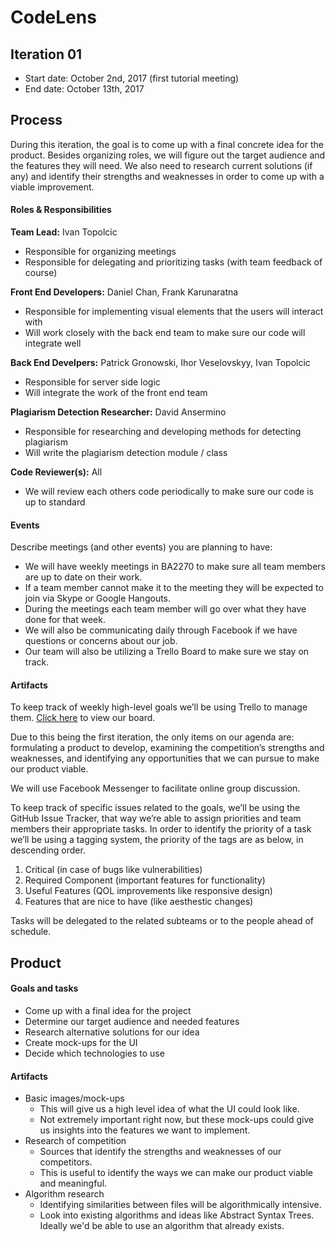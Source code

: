 # CodeLens

## Iteration 01

 * Start date: October 2nd, 2017 (first tutorial meeting)
 * End date: October 13th, 2017

## Process
During this iteration, the goal is to come up with a final concrete idea for the product. Besides organizing roles, we will figure out the target audience and the features they will need. We also need to research current solutions (if any) and identify their strengths and weaknesses in order to come up with a viable improvement.

#### Roles & Responsibilities

**Team Lead:** Ivan Topolcic
 * Responsible for organizing meetings
 * Responsible for delegating and prioritizing tasks (with team feedback of course)

**Front End Developers:** Daniel Chan, Frank Karunaratna
 * Responsible for implementing visual elements that the users will interact with
 * Will work closely with the back end team to make sure our code will integrate well

**Back End Develpers:** Patrick Gronowski, Ihor Veselovskyy, Ivan Topolcic
 * Responsible for server side logic
 * Will integrate the work of the front end team
 
**Plagiarism Detection Researcher:** David Ansermino
 * Responsible for researching and developing methods for detecting plagiarism
 * Will write the plagiarism detection module / class
 
**Code Reviewer(s):** All
 * We will review each others code periodically to make sure our code is up to standard

#### Events

Describe meetings (and other events) you are planning to have:
 * We will have weekly meetings in BA2270 to make sure all team members are up to date on their work.
 * If a team member cannot make it to the meeting they will be expected to join via Skype or Google Hangouts.
 * During the meetings each team member will go over what they have done for that week.
 * We will also be communicating daily through Facebook if we have questions or concerns about our job.
 * Our team will also be utilizing a Trello Board to make sure we stay on track.

#### Artifacts

To keep track of weekly high-level goals we’ll be using Trello to manage them. [Click here](https://trello.com/b/h5mS5J5d/csc301-team-01) to view our board.

Due to this being the first iteration, the only items on our agenda are: formulating a product to develop, examining the competition’s strengths and weaknesses, and identifying any opportunities that we can pursue to make our product viable.

We will use Facebook Messenger to facilitate online group discussion.

To keep track of specific issues related to the goals, we’ll be using the GitHub Issue Tracker, that way we’re able to assign priorities and team members their appropriate tasks. In order to identify the priority of a task we’ll be using a tagging system, the priority of the tags are as below, in descending order.
1. Critical (in case of bugs like vulnerabilities)
2. Required Component (important features for functionality)
3. Useful Features (QOL improvements like responsive design)
4. Features that are nice to have (like aesthestic changes)

Tasks will be delegated to the related subteams or to the people ahead of schedule.

## Product

#### Goals and tasks

 * Come up with a final idea for the project
 * Determine our target audience and needed features
 * Research alternative solutions for our idea
 * Create mock-ups for the UI
 * Decide which technologies to use

#### Artifacts

 * Basic images/mock-ups
   * This will give us a high level idea of what the UI could look like.
   * Not extremely important right now, but these mock-ups could give us insights into the features we want to implement.
 * Research of competition
   * Sources that identify the strengths and weaknesses of our competitors.
   * This is useful to identify the ways we can make our product viable and meaningful.
 * Algorithm research
   * Identifying similarities between files will be algorithmically intensive.
   * Look into existing algorithms and ideas like Abstract Syntax Trees. Ideally we'd be able to use an algorithm that already exists.

